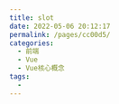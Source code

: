 ```yaml
---
title: slot
date: 2022-05-06 20:12:17
permalink: /pages/cc00d5/
categories:
  - 前端
  - Vue
  - Vue核心概念
tags:
  - 
---
```




